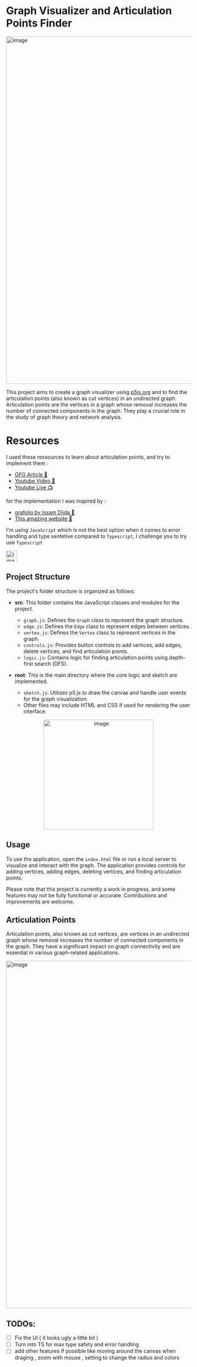 # Graph Visualizer and Articulation Points Finder

<img width="948" alt="image" src="https://github.com/MoncefME/graph-articulation-points-viz/assets/77624873/0befd5d2-a03d-48a9-9699-959efdf225a9">

This project aims to create a graph visualizer using [p5js.org](http://p5js.org) and to find the articulation points (also known as cut vertices) in an undirected graph. Articulation points are the vertices in a graph whose removal increases the number of connected components in the graph. They play a crucial role in the study of graph theory and network analysis.

# Resources

I used these ressources to learn about articulation points, and try to implement them :

- [ GFG Article 📑 ](https://www.geeksforgeeks.org/articulation-points-or-cut-vertices-in-a-graph/)
- [ Youtube Video 🎥 ](https://www.youtube.com/watch?v=64KK9K4RpKE)
- [ Youtube Live 📺 ](https://www.youtube.com/watch?v=iYJqgMKYsdI)

for the implementation I was inspired by :

- [grafolio by Issam Djida 🫡](https://grapholio.djidax.com/)
- [This amazing website 🥶](https://giggiox.github.io/graphTheory-Visualizer/)

I'm using `JavaScript` which is not the best option when it comes to error handling and type sentetive compared to `Typescript`, I challenge you to try use `Typescript`

<img width="30" alt="image" src="https://raw.githubusercontent.com/remojansen/logo.ts/master/ts.jpg" style="margin-right: 10px;">

## Project Structure

The project's folder structure is organized as follows:

- **src**: This folder contains the JavaScript classes and modules for the project.

  - `graph.js`: Defines the `Graph` class to represent the graph structure.
  - `edge.js`: Defines the `Edge` class to represent edges between vertices.
  - `vertex.js`: Defines the `Vertex` class to represent vertices in the graph.
  - `controls.js`: Provides button controls to add vertices, add edges, delete vertices, and find articulation points.
  - `logic.js`: Contains logic for finding articulation points using depth-first search (DFS).

- **root**: This is the main directory where the core logic and sketch are implemented.
  - `sketch.js`: Utilizes p5.js to draw the canvas and handle user events for the graph visualization.
  - Other files may include HTML and CSS if used for rendering the user interface.

<div align="center">
  <img width="300" alt="image" src="https://upload.wikimedia.org/wikipedia/commons/d/d9/P5js_Logo.svg">
</div>

## Usage

To use the application, open the `index.html` file or run a local server to visualize and interact with the graph. The application provides controls for adding vertices, adding edges, deleting vertices, and finding articulation points.

Please note that this project is currently a work in progress, and some features may not be fully functional or accurate. Contributions and improvements are welcome.

## Articulation Points

Articulation points, also known as cut vertices, are vertices in an undirected graph whose removal increases the number of connected components in the graph. They have a significant impact on graph connectivity and are essential in various graph-related applications.

<img width="948" alt="image" src="https://github.com/MoncefME/graph-articulation-points-viz/assets/77624873/e023bd77-9282-47cb-93b4-33ac271fb5f7">


## TODOs:

- [ ] Fix the UI ( it looks ugly a little bit )
- [ ] Turn into TS for max type safety and error handling 
- [ ] add other features if possible like moving around the canvas when draging , zoom with mouse , setting to change the radius and colors 
